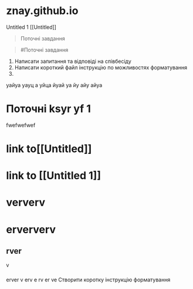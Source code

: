 # znay.github.io


Untitled 1 
[[Untitled]]


> Поточні завдання 

> #Поточні завдання 

1. Написати запитання та відповіді на співбесіду
2. Написати короткий файл інструкцію по можливостях форматування
3. 
уайуа
уауц
а
уйца
йуай
уа
йу
айу
айуа 
# Поточні ksyr yf 1 

fwefwefwef


# link to[[Untitled]] 
# link to [[Untitled 1]]

# ververv
# erververv
## rver
v
### 
erver
v
erv
e
rv
er
ve
Створити коротку інструкцію форматування


